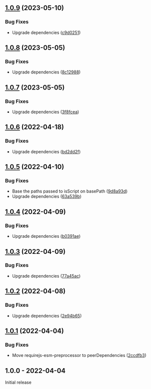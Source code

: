 ## [1.0.9](https://github.com/prantlf/karma-requirejs-esm-preprocessor/compare/v1.0.8...v1.0.9) (2023-05-10)


### Bug Fixes

* Upgrade dependencies ([c9d0251](https://github.com/prantlf/karma-requirejs-esm-preprocessor/commit/c9d025100a8096cb86fdbc41de150fdf2c251234))

## [1.0.8](https://github.com/prantlf/karma-requirejs-esm-preprocessor/compare/v1.0.7...v1.0.8) (2023-05-05)


### Bug Fixes

* Upgrade dependencies ([8c12988](https://github.com/prantlf/karma-requirejs-esm-preprocessor/commit/8c129880030f1055f8d9491381b8470824473101))

## [1.0.7](https://github.com/prantlf/karma-requirejs-esm-preprocessor/compare/v1.0.6...v1.0.7) (2023-05-05)


### Bug Fixes

* Upgrade dependencies ([3f8fcea](https://github.com/prantlf/karma-requirejs-esm-preprocessor/commit/3f8fcea28bfef1b5ab64b91b81ecc1a415930aa0))

## [1.0.6](https://github.com/prantlf/karma-requirejs-esm-preprocessor/compare/v1.0.5...v1.0.6) (2022-04-18)


### Bug Fixes

* Upgrade dependencies ([bd2dd2f](https://github.com/prantlf/karma-requirejs-esm-preprocessor/commit/bd2dd2fbbbf44c78069ac67860559e0ef8b8d820))

## [1.0.5](https://github.com/prantlf/karma-requirejs-esm-preprocessor/compare/v1.0.4...v1.0.5) (2022-04-10)


### Bug Fixes

* Base the paths passed to isScript on basePath ([9d8a93d](https://github.com/prantlf/karma-requirejs-esm-preprocessor/commit/9d8a93de095a528b493bfce51798cb76fb7b4a30))
* Upgrade dependencies ([63a539b](https://github.com/prantlf/karma-requirejs-esm-preprocessor/commit/63a539b11c2bb2ea9978be62c4e0b7955a115b16))

## [1.0.4](https://github.com/prantlf/karma-requirejs-esm-preprocessor/compare/v1.0.3...v1.0.4) (2022-04-09)


### Bug Fixes

* Upgrade dependencies ([b0391ae](https://github.com/prantlf/karma-requirejs-esm-preprocessor/commit/b0391aeefd7c090880dfca260bef7c5655141f04))

## [1.0.3](https://github.com/prantlf/karma-requirejs-esm-preprocessor/compare/v1.0.2...v1.0.3) (2022-04-09)


### Bug Fixes

* Upgrade dependencies ([77a45ac](https://github.com/prantlf/karma-requirejs-esm-preprocessor/commit/77a45ac94c53e72fec437970ef52358cbc41756b))

## [1.0.2](https://github.com/prantlf/karma-requirejs-esm-preprocessor/compare/v1.0.1...v1.0.2) (2022-04-08)


### Bug Fixes

* Upgrade dependencies ([2e94b65](https://github.com/prantlf/karma-requirejs-esm-preprocessor/commit/2e94b65fa888d16b0d265865db21065166b9bceb))

## [1.0.1](https://github.com/prantlf/karma-requirejs-esm-preprocessor/compare/v1.0.0...v1.0.1) (2022-04-04)


### Bug Fixes

* Move requirejs-esm-preprocessor to peerDependencies ([2ccdfb3](https://github.com/prantlf/karma-requirejs-esm-preprocessor/commit/2ccdfb36615459decd882f5eef305d7e10f45a3d))

## 1.0.0 - 2022-04-04

Initial release
